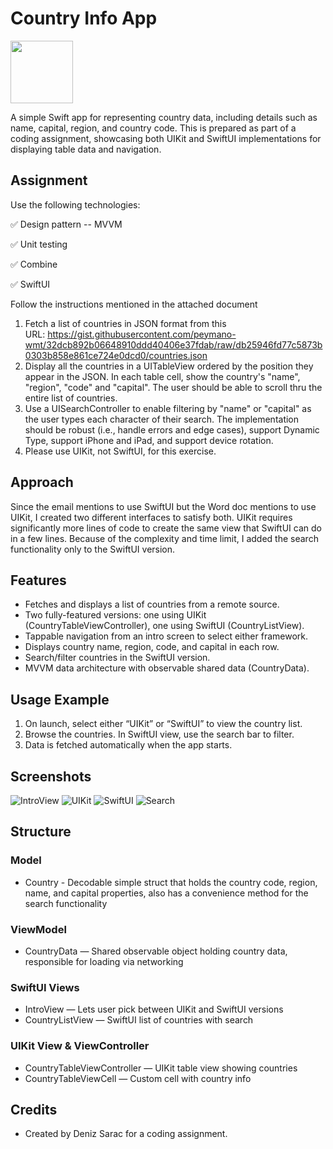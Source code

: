 # Country Info App 
<img src="CodingAssignment/Assets.xcassets/AppIcon.appiconset/appIcon.png" width=100>

A simple Swift app for representing country data, including details such as name, capital, region, and country code. This is prepared as part of a coding assignment, showcasing both UIKit and SwiftUI implementations for displaying table data and navigation.

## Assignment

Use the following technologies:

✅ Design pattern -- MVVM

✅ Unit testing

✅ Combine

✅ SwiftUI

Follow the instructions mentioned in the attached document
1. Fetch a list of countries in JSON format from this URL: https://gist.githubusercontent.com/peymano-wmt/32dcb892b06648910ddd40406e37fdab/raw/db25946fd77c5873b0303b858e861ce724e0dcd0/countries.json
2. Display all the countries in a UITableView ordered by the position they appear in the JSON. In each table cell, show the country's "name", "region", "code" and "capital".
The user should be able to scroll thru the entire list of countries.
3. Use a UISearchController to enable filtering by "name" or "capital" as the user types each character of their search. The implementation should be robust (i.e., handle errors and edge cases), support Dynamic Type, support iPhone and iPad, and support device rotation.
4. Please use UIKit, not SwiftUI, for this exercise.

## Approach

Since the email mentions to use SwiftUI but the Word doc mentions to use UIKit, I created two different interfaces to satisfy both.
UIKit requires significantly more lines of code to create the same view that SwiftUI can do in a few lines. 
Because of the complexity and time limit, I added the search functionality only to the SwiftUI version.

## Features

- Fetches and displays a list of countries from a remote source.
- Two fully-featured versions: one using UIKit (CountryTableViewController), one using SwiftUI (CountryListView).
- Tappable navigation from an intro screen to select either framework.
- Displays country name, region, code, and capital in each row.
- Search/filter countries in the SwiftUI version.
- MVVM data architecture with observable shared data (CountryData).

## Usage Example

1. On launch, select either “UIKit” or “SwiftUI” to view the country list.
2. Browse the countries. In SwiftUI view, use the search bar to filter.
3. Data is fetched automatically when the app starts.


## Screenshots

![IntroView](Screenshots/intro.png)
![UIKit](Screenshots/uikit.png)
![SwiftUI](Screenshots/swiftui.png)
![Search](Screenshots/search.png)

## Structure

### Model
- Country - Decodable simple struct that holds the country code, region, name, and capital properties, also has a convenience method for the search functionality

### ViewModel
- CountryData — Shared observable object holding country data, responsible for loading via networking

### SwiftUI Views 

- IntroView — Lets user pick between UIKit and SwiftUI versions
- CountryListView — SwiftUI list of countries with search

### UIKit View & ViewController
- CountryTableViewController — UIKit table view showing countries
- CountryTableViewCell — Custom cell with country info


## Credits

- Created by Deniz Sarac for a coding assignment.
